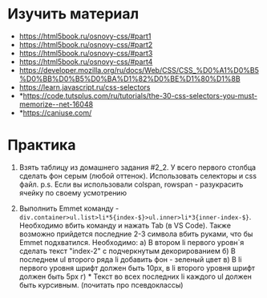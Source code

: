 # Изучить материал

* https://html5book.ru/osnovy-css/#part1
* https://html5book.ru/osnovy-css/#part2
* https://html5book.ru/osnovy-css/#part3
* https://html5book.ru/osnovy-css/#part4
* https://developer.mozilla.org/ru/docs/Web/CSS/CSS_%D0%A1%D0%B5%D0%BB%D0%B5%D0%BA%D1%82%D0%BE%D1%80%D1%8B
* https://learn.javascript.ru/css-selectors
* *https://code.tutsplus.com/ru/tutorials/the-30-css-selectors-you-must-memorize--net-16048
* *https://caniuse.com/

# Практика

1) Взять таблицу из домашнего задания #2_2. У всего первого столбца сделать фон серым (любой оттенок). Использовать селекторы и css файл.
p.s. Если вы использовали colspan, rowspan - разукрасить ячейку по своему усмотрению

2) Выполнить Emmet команду - `div.container>ul.list>li*5{index-$}>ul.inner>li*3{inner-index-$}`. Необходимо вбить команду и нажать Tab (в VS Code). Также возможно прийдется последние 2-3 символа вбить руками, что бы Emmet подхватился.
Необходимо:
    а) В втором li первого уровн`я сделать текст "index-2" с подчеркнутым декорированием
    б) В последнем ul второго ряда li добавить фон - зеленый цвет
    в) В li первого уровня шрифт должен быть 10px, в li второго уровня шрифт должен быть 5px
    г) * Текст во всех последних li каждого ul должен быть курсивным. (почитать про псевдоклассы)